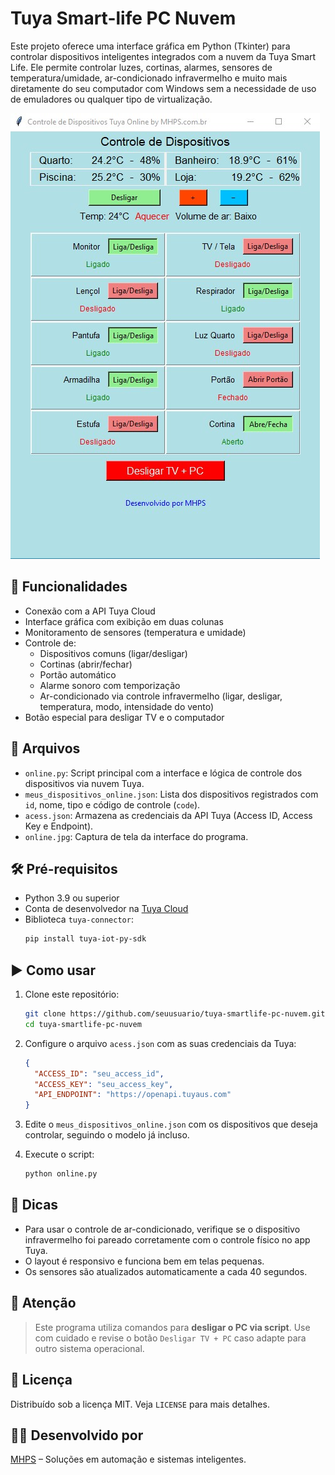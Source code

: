 
# Tuya Smart-life PC Nuvem

Este projeto oferece uma interface gráfica em Python (Tkinter) para controlar dispositivos inteligentes integrados com a nuvem da Tuya Smart Life. Ele permite controlar luzes, cortinas, alarmes, sensores de temperatura/umidade, ar-condicionado infravermelho e muito mais diretamente do seu computador com Windows sem a necessidade de uso de emuladores ou qualquer tipo de virtualização.

![Interface](online.jpg)

## 🧩 Funcionalidades

- Conexão com a API Tuya Cloud
- Interface gráfica com exibição em duas colunas
- Monitoramento de sensores (temperatura e umidade)
- Controle de:
  - Dispositivos comuns (ligar/desligar)
  - Cortinas (abrir/fechar)
  - Portão automático
  - Alarme sonoro com temporização
  - Ar-condicionado via controle infravermelho (ligar, desligar, temperatura, modo, intensidade do vento)
- Botão especial para desligar TV e o computador

## 📂 Arquivos

- `online.py`: Script principal com a interface e lógica de controle dos dispositivos via nuvem Tuya.
- `meus_dispositivos_online.json`: Lista dos dispositivos registrados com `id`, nome, tipo e código de controle (`code`).
- `acess.json`: Armazena as credenciais da API Tuya (Access ID, Access Key e Endpoint).
- `online.jpg`: Captura de tela da interface do programa.

## 🛠️ Pré-requisitos

- Python 3.9 ou superior
- Conta de desenvolvedor na [Tuya Cloud](https://iot.tuya.com/cloud/)
- Biblioteca `tuya-connector`:
  ```bash
  pip install tuya-iot-py-sdk
  ```

## ▶️ Como usar

1. Clone este repositório:
   ```bash
   git clone https://github.com/seuusuario/tuya-smartlife-pc-nuvem.git
   cd tuya-smartlife-pc-nuvem
   ```

2. Configure o arquivo `acess.json` com as suas credenciais da Tuya:
   ```json
   {
     "ACCESS_ID": "seu_access_id",
     "ACCESS_KEY": "seu_access_key",
     "API_ENDPOINT": "https://openapi.tuyaus.com"
   }
   ```

3. Edite o `meus_dispositivos_online.json` com os dispositivos que deseja controlar, seguindo o modelo já incluso.

4. Execute o script:
   ```bash
   python online.py
   ```

## 🧠 Dicas

- Para usar o controle de ar-condicionado, verifique se o dispositivo infravermelho foi pareado corretamente com o controle físico no app Tuya.
- O layout é responsivo e funciona bem em telas pequenas.
- Os sensores são atualizados automaticamente a cada 40 segundos.

## 🚨 Atenção

> Este programa utiliza comandos para **desligar o PC via script**. Use com cuidado e revise o botão `Desligar TV + PC` caso adapte para outro sistema operacional.

## 📄 Licença

Distribuído sob a licença MIT. Veja `LICENSE` para mais detalhes.

## 👨‍💻 Desenvolvido por

[MHPS](https://www.mhps.com.br) – Soluções em automação e sistemas inteligentes.

